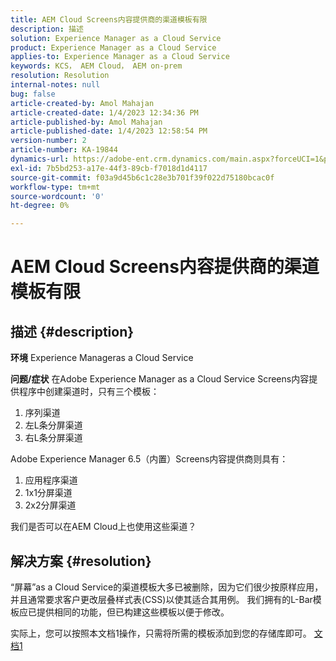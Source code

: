 ```yaml
---
title: AEM Cloud Screens内容提供商的渠道模板有限
description: 描述
solution: Experience Manager as a Cloud Service
product: Experience Manager as a Cloud Service
applies-to: Experience Manager as a Cloud Service
keywords: KCS， AEM Cloud， AEM on-prem
resolution: Resolution
internal-notes: null
bug: false
article-created-by: Amol Mahajan
article-created-date: 1/4/2023 12:34:36 PM
article-published-by: Amol Mahajan
article-published-date: 1/4/2023 12:58:54 PM
version-number: 2
article-number: KA-19844
dynamics-url: https://adobe-ent.crm.dynamics.com/main.aspx?forceUCI=1&pagetype=entityrecord&etn=knowledgearticle&id=2c06cc21-2c8c-ed11-81ad-6045bd0061cb
exl-id: 7b5bd253-a17e-44f3-89cb-f7018d1d4117
source-git-commit: f03a9d45b6c1c28e3b701f39f022d75180bcac0f
workflow-type: tm+mt
source-wordcount: '0'
ht-degree: 0%

---
```


# AEM Cloud Screens内容提供商的渠道模板有限

## 描述 {#description}

<b>环境</b>
Experience Manageras a Cloud Service


<b>问题/症状</b>
在Adobe Experience Manager as a Cloud Service Screens内容提供程序中创建渠道时，只有三个模板：

1. 序列渠道
2. 左L条分屏渠道
3. 右L条分屏渠道




Adobe Experience Manager 6.5（内置）Screens内容提供商则具有：

1. 应用程序渠道
2. 1x1分屏渠道
3. 2x2分屏渠道


我们是否可以在AEM Cloud上也使用这些渠道？


## 解决方案 {#resolution}


“屏幕”as a Cloud Service的渠道模板大多已被删除，因为它们很少按原样应用，并且通常要求客户更改层叠样式表(CSS)以使其适合其用例。
我们拥有的L-Bar模板应已提供相同的功能，但已构建这些模板以便于修改。

实际上，您可以按照本文档1操作，只需将所需的模板添加到您的存储库即可。
[文档1](https://experienceleague.adobe.com/docs/experience-manager-screens/user-guide/developing/creating-custom-templates-multizone-layouts.html?lang=en)
